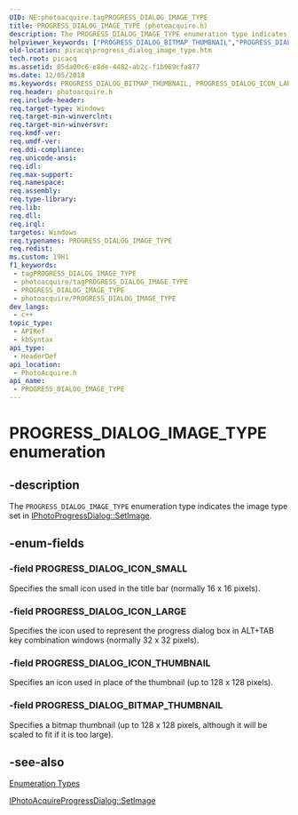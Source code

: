 ```yaml
---
UID: NE:photoacquire.tagPROGRESS_DIALOG_IMAGE_TYPE
title: PROGRESS_DIALOG_IMAGE_TYPE (photoacquire.h)
description: The PROGRESS_DIALOG_IMAGE_TYPE enumeration type indicates the image type set in IPhotoProgressDialog::SetImage.
helpviewer_keywords: ["PROGRESS_DIALOG_BITMAP_THUMBNAIL","PROGRESS_DIALOG_ICON_LARGE","PROGRESS_DIALOG_ICON_SMALL","PROGRESS_DIALOG_ICON_THUMBNAIL","PROGRESS_DIALOG_IMAGE_TYPE","PROGRESS_DIALOG_IMAGE_TYPE enumeration [Picture Acquisition]","enumeration [Picture Acquisition]","photoacquire/PROGRESS_DIALOG_BITMAP_THUMBNAIL","photoacquire/PROGRESS_DIALOG_ICON_LARGE","photoacquire/PROGRESS_DIALOG_ICON_SMALL","photoacquire/PROGRESS_DIALOG_ICON_THUMBNAIL","photoacquire/PROGRESS_DIALOG_IMAGE_TYPE","picacq.progress_dialog_image_type"]
old-location: picacq\progress_dialog_image_type.htm
tech.root: picacq
ms.assetid: 05da00c6-e8de-4482-ab2c-f1b969cfa877
ms.date: 12/05/2018
ms.keywords: PROGRESS_DIALOG_BITMAP_THUMBNAIL, PROGRESS_DIALOG_ICON_LARGE, PROGRESS_DIALOG_ICON_SMALL, PROGRESS_DIALOG_ICON_THUMBNAIL, PROGRESS_DIALOG_IMAGE_TYPE, PROGRESS_DIALOG_IMAGE_TYPE enumeration [Picture Acquisition], enumeration [Picture Acquisition], photoacquire/PROGRESS_DIALOG_BITMAP_THUMBNAIL, photoacquire/PROGRESS_DIALOG_ICON_LARGE, photoacquire/PROGRESS_DIALOG_ICON_SMALL, photoacquire/PROGRESS_DIALOG_ICON_THUMBNAIL, photoacquire/PROGRESS_DIALOG_IMAGE_TYPE, picacq.progress_dialog_image_type
req.header: photoacquire.h
req.include-header: 
req.target-type: Windows
req.target-min-winverclnt: 
req.target-min-winversvr: 
req.kmdf-ver: 
req.umdf-ver: 
req.ddi-compliance: 
req.unicode-ansi: 
req.idl: 
req.max-support: 
req.namespace: 
req.assembly: 
req.type-library: 
req.lib: 
req.dll: 
req.irql: 
targetos: Windows
req.typenames: PROGRESS_DIALOG_IMAGE_TYPE
req.redist: 
ms.custom: 19H1
f1_keywords:
 - tagPROGRESS_DIALOG_IMAGE_TYPE
 - photoacquire/tagPROGRESS_DIALOG_IMAGE_TYPE
 - PROGRESS_DIALOG_IMAGE_TYPE
 - photoacquire/PROGRESS_DIALOG_IMAGE_TYPE
dev_langs:
 - c++
topic_type:
 - APIRef
 - kbSyntax
api_type:
 - HeaderDef
api_location:
 - PhotoAcquire.h
api_name:
 - PROGRESS_DIALOG_IMAGE_TYPE
---
```


# PROGRESS_DIALOG_IMAGE_TYPE enumeration


## -description

The <code>PROGRESS_DIALOG_IMAGE_TYPE</code> enumeration type indicates the image type set in <a href="https://docs.microsoft.com/windows/desktop/api/photoacquire/nf-photoacquire-iphotoprogressdialog-setimage">IPhotoProgressDialog::SetImage</a>.

## -enum-fields

### -field PROGRESS_DIALOG_ICON_SMALL

Specifies the small icon used in the title bar (normally 16 x 16 pixels).

### -field PROGRESS_DIALOG_ICON_LARGE

Specifies the icon used to represent the progress dialog box in ALT+TAB key combination windows (normally 32 x 32 pixels).

### -field PROGRESS_DIALOG_ICON_THUMBNAIL

Specifies an icon used in place of the thumbnail (up to 128 x 128 pixels).

### -field PROGRESS_DIALOG_BITMAP_THUMBNAIL

Specifies a bitmap thumbnail (up to 128 x 128 pixels, although it will be scaled to fit if it is too large).

## -see-also

<a href="https://docs.microsoft.com/previous-versions/windows/desktop/acquisition/enumeration-types">Enumeration Types</a>



<a href="https://docs.microsoft.com/windows/desktop/api/photoacquire/nf-photoacquire-iphotoprogressdialog-setimage">IPhotoAcquireProgressDialog::SetImage</a>

